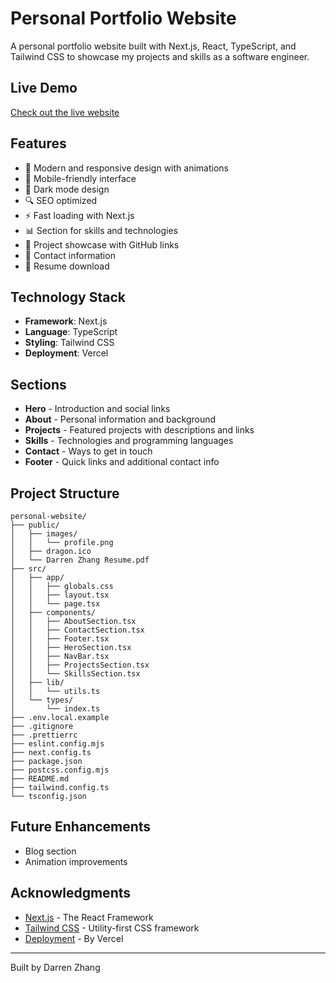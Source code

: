 # Personal Portfolio Website

A personal portfolio website built with Next.js, React, TypeScript, and Tailwind CSS to showcase my projects and skills as a software engineer.

## Live Demo

[Check out the live website](https://darrenzhang.dev/)

## Features

- 🎨 Modern and responsive design with animations
- 📱 Mobile-friendly interface
- 🌙 Dark mode design
- 🔍 SEO optimized
- ⚡ Fast loading with Next.js
- 📊 Section for skills and technologies
- 🚀 Project showcase with GitHub links
- 📝 Contact information
- 📄 Resume download

## Technology Stack

- **Framework**: Next.js
- **Language**: TypeScript
- **Styling**: Tailwind CSS
- **Deployment**: Vercel

## Sections

- **Hero** - Introduction and social links
- **About** - Personal information and background
- **Projects** - Featured projects with descriptions and links
- **Skills** - Technologies and programming languages
- **Contact** - Ways to get in touch
- **Footer** - Quick links and additional contact info

## Project Structure

```
personal-website/
├── public/
│   ├── images/
│   │   └── profile.png
│   ├── dragon.ico
│   └── Darren Zhang Resume.pdf
├── src/
│   ├── app/
│   │   ├── globals.css
│   │   ├── layout.tsx
│   │   └── page.tsx
│   ├── components/
│   │   ├── AboutSection.tsx
│   │   ├── ContactSection.tsx
│   │   ├── Footer.tsx
│   │   ├── HeroSection.tsx
│   │   ├── NavBar.tsx
│   │   ├── ProjectsSection.tsx
│   │   └── SkillsSection.tsx
│   ├── lib/
│   │   └── utils.ts
│   └── types/
│       └── index.ts
├── .env.local.example
├── .gitignore
├── .prettierrc
├── eslint.config.mjs
├── next.config.ts
├── package.json
├── postcss.config.mjs
├── README.md
├── tailwind.config.ts
└── tsconfig.json
```

## Future Enhancements

- Blog section
- Animation improvements

## Acknowledgments

- [Next.js](https://nextjs.org/) - The React Framework
- [Tailwind CSS](https://tailwindcss.com/) - Utility-first CSS framework
- [Deployment](https://vercel.com/) - By Vercel

---

Built by Darren Zhang
